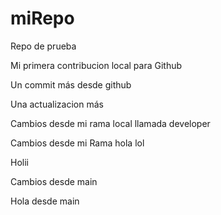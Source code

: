 # miRepo
Repo de prueba

Mi primera contribucion local para Github


Un commit más desde github


Una actualizacion más


Cambios desde mi rama local llamada developer



Cambios desde mi Rama hola lol

Holii

Cambios desde main

Hola desde main